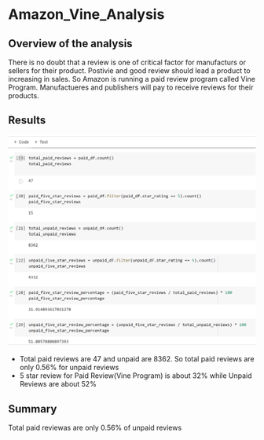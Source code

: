 # Amazon_Vine_Analysis

## Overview of the analysis
There is no doubt that a review is one of critical factor for manufacturs or sellers for their product. Postivie and good review should lead a product to increasing in sales. So Amazon is running a paid review program called Vine Program. Manufactueres and publishers will pay to receive reviews for their products. 

## Results
![Vine_Review_Results](https://github.com/jamesmoonusa/Amazon_Vine_Analysis/blob/main/Vine_Review_Results.PNG)

- Total paid reviews are 47 and unpaid are 8362. So total paid reviews are only 0.56% for unpaid reviews
- 5 star review for Paid Review(Vine Program) is about 32% while Unpaid Reviews are about 52% 

##  Summary
Total paid reviewas are only 0.56% of unpaid reviews 
